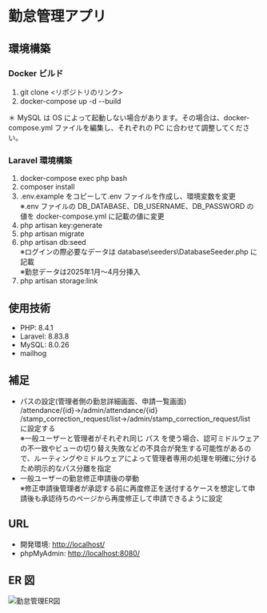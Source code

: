 # 勤怠管理アプリ

## 環境構築

### Docker ビルド

1.  git clone <リポジトリのリンク>
2.  docker-compose up -d --build

＊ MySQL は OS によって起動しない場合があります。その場合は、docker-compose.yml ファイルを編集し、それぞれの PC に合わせて調整してください。

### Laravel 環境構築

1.  docker-compose exec php bash
2.  composer install
3.  .env.example をコピーして.env ファイルを作成し、環境変数を変更<br>
    ※.env ファイルの DB_DATABASE、DB_USERNAME、DB_PASSWORD の値を docker-compose.yml に記載の値に変更
4.  php artisan key:generate
5.  php artisan migrate
6.  php artisan db:seed<br>
    ※ログインの際必要なデータは database\seeders\DatabaseSeeder.php に記載<br>
    ※勤怠データは2025年1月～4月分挿入
7.  php artisan storage:link

## 使用技術

-   PHP: 8.4.1
-   Laravel: 8.83.8
-   MySQL: 8.0.26
-   mailhog

## 補足

-   パスの設定(管理者側の勤怠詳細画面、申請一覧画面)<br>/attendance/{id}→/admin/attendance/{id}<br>/stamp_correction_request/list→/admin/stamp_correction_request/list<br>に設定する<br>
    ※一般ユーザーと管理者がそれぞれ同じ パス を使う場合、認可ミドルウェアの不一致やビューの切り替え失敗などの不具合が発生する可能性があるので、ルーティングやミドルウェアによって管理者専用の処理を明確に分けるため明示的なパス分離を指定
-   一般ユーザーの勤怠修正申請後の挙動<br> ※修正申請後管理者が承認する前に再度修正を送付するケースを想定して申請後も承認待ちのページから再度修正して申請できるように設定

## URL

-   開発環境: [http://localhost/](http://localhost/)
-   phpMyAdmin: [http://localhost:8080/](http://localhost:8080/)

## ER 図

![勤怠管理ER図](https://github.com/user-attachments/assets/f80b494e-7971-46da-8c4a-c3c0d63f9729)

